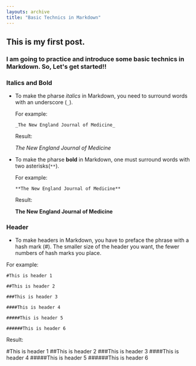 ```yaml
---
layouts: archive
title: "Basic Technics in Markdown"
---
```

## This is my first post. 
### I am going to practice and introduce some basic technics in Markdown. So, Let's get started!!
### Italics and Bold
* To make the pharse _italics_ in Markdown, you need to surround words with an underscore (`_`).

  For example: 

  `_The New England Journal of Medicine_`

  Result:

  _The New England Journal of Medicine_

* To make the pharse **bold** in Markdown, one must surround words with two asterisks(`**`).
  
  For example: 

  `**The New England Journal of Medicine**`

  Result:

  **The New England Journal of Medicine**

### Header
* To make headers in Markdown, you have to preface the phrase with a hash mark (#).
The smaller size of the header you want, the fewer numbers of hash marks you place. 

For example:

`#This is header 1`

`##This is header 2`

`###This is header 3`

`####This is header 4`

`#####This is header 5`

`######This is header 6`

Result:

#This is header 1
##This is header 2
###This is header 3
####This is header 4
#####This is header 5
######This is header 6


